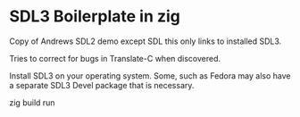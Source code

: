 # SDL3 Boilerplate in zig

Copy of Andrews SDL2 demo except SDL this only links to installed SDL3.

Tries to correct for bugs in Translate-C when discovered.

Install SDL3 on your operating system. Some, such as Fedora may also have a
separate SDL3 Devel package that is necessary.

zig build run
